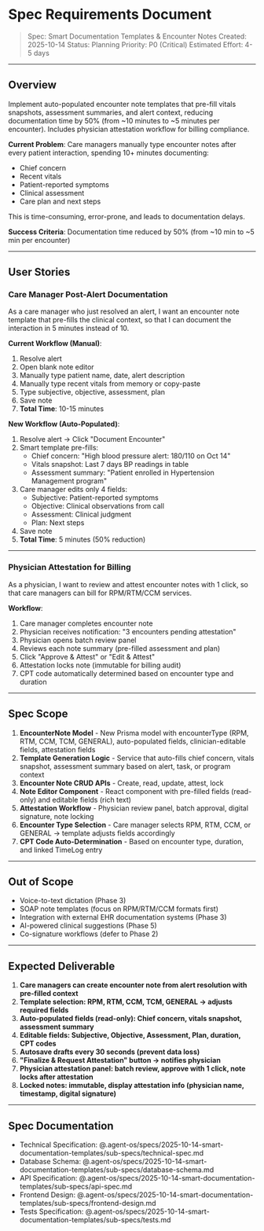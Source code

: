 # Spec Requirements Document

> Spec: Smart Documentation Templates & Encounter Notes
> Created: 2025-10-14
> Status: Planning
> Priority: P0 (Critical)
> Estimated Effort: 4-5 days

---

## Overview

Implement auto-populated encounter note templates that pre-fill vitals snapshots, assessment summaries, and alert context, reducing documentation time by 50% (from ~10 minutes to ~5 minutes per encounter). Includes physician attestation workflow for billing compliance.

**Current Problem**: Care managers manually type encounter notes after every patient interaction, spending 10+ minutes documenting:
- Chief concern
- Recent vitals
- Patient-reported symptoms
- Clinical assessment
- Care plan and next steps

This is time-consuming, error-prone, and leads to documentation delays.

**Success Criteria**: Documentation time reduced by 50% (from ~10 min to ~5 min per encounter)

---

## User Stories

### Care Manager Post-Alert Documentation

As a care manager who just resolved an alert, I want an encounter note template that pre-fills the clinical context, so that I can document the interaction in 5 minutes instead of 10.

**Current Workflow (Manual)**:
1. Resolve alert
2. Open blank note editor
3. Manually type patient name, date, alert description
4. Manually type recent vitals from memory or copy-paste
5. Type subjective, objective, assessment, plan
6. Save note
7. **Total Time**: 10-15 minutes

**New Workflow (Auto-Populated)**:
1. Resolve alert → Click "Document Encounter"
2. Smart template pre-fills:
   - Chief concern: "High blood pressure alert: 180/110 on Oct 14"
   - Vitals snapshot: Last 7 days BP readings in table
   - Assessment summary: "Patient enrolled in Hypertension Management program"
3. Care manager edits only 4 fields:
   - Subjective: Patient-reported symptoms
   - Objective: Clinical observations from call
   - Assessment: Clinical judgment
   - Plan: Next steps
4. Save note
5. **Total Time**: 5 minutes (50% reduction)

---

### Physician Attestation for Billing

As a physician, I want to review and attest encounter notes with 1 click, so that care managers can bill for RPM/RTM/CCM services.

**Workflow**:
1. Care manager completes encounter note
2. Physician receives notification: "3 encounters pending attestation"
3. Physician opens batch review panel
4. Reviews each note summary (pre-filled assessment and plan)
5. Click "Approve & Attest" or "Edit & Attest"
6. Attestation locks note (immutable for billing audit)
7. CPT code automatically determined based on encounter type and duration

---

## Spec Scope

1. **EncounterNote Model** - New Prisma model with encounterType (RPM, RTM, CCM, TCM, GENERAL), auto-populated fields, clinician-editable fields, attestation fields
2. **Template Generation Logic** - Service that auto-fills chief concern, vitals snapshot, assessment summary based on alert, task, or program context
3. **Encounter Note CRUD APIs** - Create, read, update, attest, lock
4. **Note Editor Component** - React component with pre-filled fields (read-only) and editable fields (rich text)
5. **Attestation Workflow** - Physician review panel, batch approval, digital signature, note locking
6. **Encounter Type Selection** - Care manager selects RPM, RTM, CCM, or GENERAL → template adjusts fields accordingly
7. **CPT Code Auto-Determination** - Based on encounter type, duration, and linked TimeLog entry

---

## Out of Scope

- Voice-to-text dictation (Phase 3)
- SOAP note templates (focus on RPM/RTM/CCM formats first)
- Integration with external EHR documentation systems (Phase 3)
- AI-powered clinical suggestions (Phase 5)
- Co-signature workflows (defer to Phase 2)

---

## Expected Deliverable

1. **Care managers can create encounter note from alert resolution with pre-filled context**
2. **Template selection: RPM, RTM, CCM, TCM, GENERAL → adjusts required fields**
3. **Auto-populated fields (read-only): Chief concern, vitals snapshot, assessment summary**
4. **Editable fields: Subjective, Objective, Assessment, Plan, duration, CPT codes**
5. **Autosave drafts every 30 seconds (prevent data loss)**
6. **"Finalize & Request Attestation" button → notifies physician**
7. **Physician attestation panel: batch review, approve with 1 click, note locks after attestation**
8. **Locked notes: immutable, display attestation info (physician name, timestamp, digital signature)**

---

## Spec Documentation

- Technical Specification: @.agent-os/specs/2025-10-14-smart-documentation-templates/sub-specs/technical-spec.md
- Database Schema: @.agent-os/specs/2025-10-14-smart-documentation-templates/sub-specs/database-schema.md
- API Specification: @.agent-os/specs/2025-10-14-smart-documentation-templates/sub-specs/api-spec.md
- Frontend Design: @.agent-os/specs/2025-10-14-smart-documentation-templates/sub-specs/frontend-design.md
- Tests Specification: @.agent-os/specs/2025-10-14-smart-documentation-templates/sub-specs/tests.md
